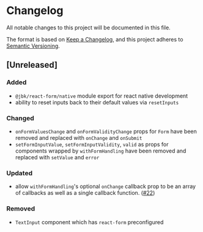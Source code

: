 # Changelog
All notable changes to this project will be documented in this file.

The format is based on [Keep a Changelog](https://keepachangelog.com/en/1.0.0/),
and this project adheres to [Semantic Versioning](https://semver.org/spec/v2.0.0.html).

## [Unreleased]
### Added
- `@jbk/react-form/native` module export for react native development
- ability to reset inputs back to their default values via `resetInputs`

### Changed
- `onFormValuesChange` and `onFormValidityChange` props for `Form` have been removed and replaced with `onChange` and `onSubmit`
- `setFormInputValue`, `setFormInputValidity`, `valid` as props for components wrapped by `withFormHandling` have been removed and replaced with `setValue` and `error`

### Updated
- allow `withFormHandling`'s optional `onChange` callback prop to be an array of callbacks as well as a single callback function. ([#22](https://github.com/JBKLabs/react-form/issues/22))

### Removed
- `TextInput` component which has `react-form` preconfigured

